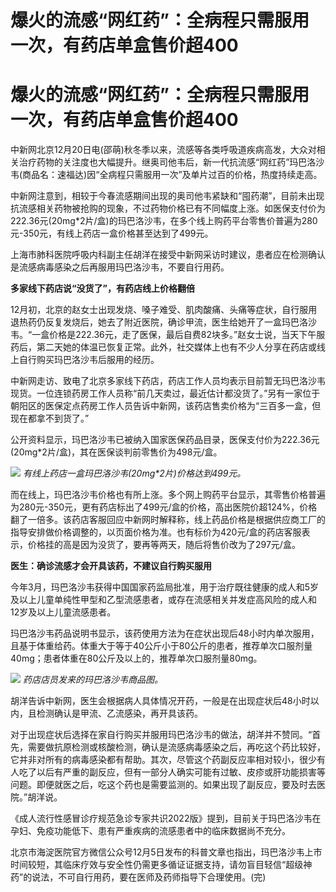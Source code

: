 # 爆火的流感“网红药”：全病程只需服用一次，有药店单盒售价超400

# 爆火的流感“网红药”：全病程只需服用一次，有药店单盒售价超400

中新网北京12月20日电(邵萌)秋冬季以来，流感等各类呼吸道疾病高发，大众对相关治疗药物的关注度也大幅提升。继奥司他韦后，新一代抗流感“网红药”玛巴洛沙韦(商品名：速福达)因“全病程只需服用一次”及单片过百的价格，热度持续走高。

中新网注意到，相较于今春流感期间出现的奥司他韦紧缺和“囤药潮”，目前未出现抗流感相关药物被抢购的现象，不过药物价格已有不同幅度上涨。如医保支付价为222.36元(20mg*2片/盒)的玛巴洛沙韦，在多个线上购药平台零售价普遍为280元-350元，有线上药店一盒价格甚至达到了499元。

上海市肺科医院呼吸内科副主任胡洋在接受中新网采访时建议，患者应在检测确认是流感病毒感染之后再服用玛巴洛沙韦，不要自行用药。

**多家线下药店说“没货了”，有药店线上价格翻倍**

12月初，北京的赵女士出现发烧、嗓子难受、肌肉酸痛、头痛等症状，自行服用退热药仍反复发烧后，她去了附近医院，确诊甲流，医生给她开了一盒玛巴洛沙韦。“一盒价格是222.36元，走了医保，最后自费82块多。”赵女士说，当天下午服药后，第二天她的体温已恢复正常。此外，社交媒体上也有不少人分享在药店或线上自行购买玛巴洛沙韦后服用的经历。

中新网走访、致电了北京多家线下药店，药店工作人员均表示目前暂无玛巴洛沙韦现货。一位连锁药房工作人员称“前几天卖过，最近估计都没货了。”另有一家位于朝阳区的医保定点药房工作人员告诉中新网，该药店售卖价格为“三百多一盒，但现在都拿不到货了。”

公开资料显示，玛巴洛沙韦已被纳入国家医保药品目录，医保支付价为222.36元(20mg*2片/盒)，其在医保谈判前零售价为498元/盒。

![](https://inews.gtimg.com/om_bt/O48TXUV5oxxZmIUjMOrehpSiS7KN5wQkMeBr30b66vXlcAA/1000)
_有线上药店一盒玛巴洛沙韦(20mg*2片)价格达到499元。_

而在线上，玛巴洛沙韦价格也有所上涨。多个网上购药平台显示，其零售价格普遍为280元-350元，更有药店标出了499元/盒的价格，高出医院价超124%，价格翻了一倍多。该药店客服回应中新网时解释称，线上药品价格是根据供应商工厂的指导安排做价格调整的，以页面价格为准。也有标价为420元/盒的药店客服表示，价格挂的高是因为没货了，要再等两天，随后将售价改为了297元/盒。

**医生：确诊流感才会开具该药，不建议自行购买服用**

今年3月，玛巴洛沙韦获得中国国家药监局批准，用于治疗既往健康的成人和5岁及以上儿童单纯性甲型和乙型流感患者，或存在流感相关并发症高风险的成人和12岁及以上儿童流感患者。

玛巴洛沙韦药品说明书显示，该药使用方法为在症状出现后48小时内单次服用，且基于体重给药。体重大于等于40公斤小于80公斤的患者，推荐单次口服剂量40mg；患者体重在80公斤及以上的，推荐单次口服剂量80mg。

![](https://inews.gtimg.com/om_bt/OBXYlYsiSEhRA2gHSyxH7xzjVx9dzRV9zfIafsxaM38DEAA/1000)
_药店店员发来的玛巴洛沙韦商品图。_

胡洋告诉中新网，医生会根据病人具体情况开药，一般是在出现症状后48小时以内，且检测确认是甲流、乙流感染，再开具该药。

对于出现症状后选择在家自行购买并服用玛巴洛沙韦的做法，胡洋并不赞同。“首先，需要做抗原检测或核酸检测，确认是流感病毒感染之后，再吃这个药比较好，它并非对所有的病毒感染都有帮助。其次，尽管这个药副反应率相对较小，很少有人吃了以后有严重的副反应，但有一部分人确实可能有过敏、皮疹或肝功能损害等问题。即便就医之后，吃这个药也是需要监测的。如果出现了副反应，要及时去医院。”胡洋说。

《成人流行性感冒诊疗规范急诊专家共识2022版》提到，目前关于玛巴洛沙韦在孕妇、免疫功能低下、患有严重疾病的流感患者中的临床数据尚不充分。

北京市海淀医院官方微信公众号12月5日发布的科普文章也指出，玛巴洛沙韦上市时间较短，其临床疗效与安全性仍需更多循证证据支持，请勿盲目轻信“超级神药”的说法，不可自行用药，要在医师及药师指导下合理使用。(完)

